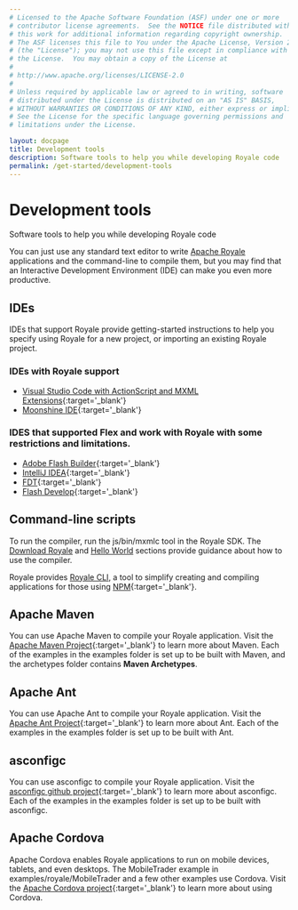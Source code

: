 ```yaml
---
# Licensed to the Apache Software Foundation (ASF) under one or more
# contributor license agreements.  See the NOTICE file distributed with
# this work for additional information regarding copyright ownership.
# The ASF licenses this file to You under the Apache License, Version 2.0
# (the "License"); you may not use this file except in compliance with
# the License.  You may obtain a copy of the License at
# 
# http://www.apache.org/licenses/LICENSE-2.0
# 
# Unless required by applicable law or agreed to in writing, software
# distributed under the License is distributed on an "AS IS" BASIS,
# WITHOUT WARRANTIES OR CONDITIONS OF ANY KIND, either express or implied.
# See the License for the specific language governing permissions and
# limitations under the License.

layout: docpage
title: Development tools
description: Software tools to help you while developing Royale code
permalink: /get-started/development-tools
---
```


# Development tools

Software tools to help you while developing Royale code

You can just use any standard text editor to write [Apache Royale](https://royale.apache.org/) applications and the command-line to compile them, but you may find that an Interactive Development Environment (IDE) can make you even more productive.

## IDEs

IDEs that support Royale provide getting-started instructions to help you specify using Royale for a new project, or importing an existing Royale project.

### IDEs with Royale support

- [Visual Studio Code with ActionScript and MXML Extensions](https://github.com/BowlerHatLLC/vscode-nextgenas/wiki/Install-the-ActionScript-and-MXML-extension-for-Visual-Studio-Code){:target='_blank'}
- [Moonshine IDE](http://moonshine-ide.com){:target='_blank'}

### IDES that supported Flex and work with Royale with some restrictions and limitations.

- [Adobe Flash Builder](https://www.adobe.com/products/flash-builder-standard.html){:target='_blank'}
- [IntelliJ IDEA](https://www.jetbrains.com/idea/){:target='_blank'}
- [FDT](https://fdt.powerflasher.com){:target='_blank'}
- [Flash Develop](https://www.flashdevelop.org){:target='_blank'}

## Command-line scripts

To run the compiler, run the js/bin/mxmlc tool in the Royale SDK. The [Download Royale](get-started/download-royale) and [Hello World](get-started/hello-world) sections provide guidance about how to use the compiler.

Royale provides [Royale CLI](get-started/royale-cli), a tool to simplify creating and compiling applications for those using [NPM](https://www.npmjs.com/){:target='_blank'}.

## Apache Maven

You can use Apache Maven to compile your Royale application. Visit the [Apache Maven Project](https://maven.apache.org){:target='_blank'} to learn more about Maven. Each of the examples in the examples folder is set up to be built with Maven, and the archetypes folder contains **Maven Archetypes**.

## Apache Ant

You can use Apache Ant to compile your Royale application. Visit the [Apache Ant Project](https://ant.apache.org){:target='_blank'} to learn more about Ant. Each of the examples in the examples folder is set up to be built with Ant.

## asconfigc

You can use asconfigc to compile your Royale application. Visit the [asconfigc github project](https://github.com/BowlerHatLLC/asconfigc){:target='_blank'} to learn more about asconfigc. Each of the examples in the examples folder is set up to be built with asconfigc.

## Apache Cordova

Apache Cordova enables Royale applications to run on mobile devices, tablets, and even desktops. The MobileTrader example in examples/royale/MobileTrader and a few other examples use Cordova. Visit the [Apache Cordova project](https://cordova.apache.org){:target='_blank'} to learn more about using Cordova.


